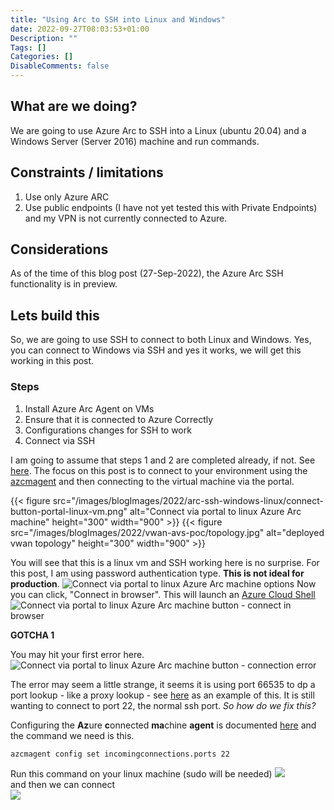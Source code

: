 ```yaml
---
title: "Using Arc to SSH into Linux and Windows"
date: 2022-09-27T08:03:53+01:00
Description: ""
Tags: []
Categories: []
DisableComments: false
---
```


## What are we doing?

We are going to use Azure Arc to SSH into a Linux (ubuntu 20.04) and a Windows Server (Server 2016) machine and run commands.

## Constraints / limitations  

1. Use only Azure ARC  
1. Use public endpoints (I have not yet tested this with Private Endpoints) and my VPN is not currently connected to Azure.  

## Considerations   

As of the time of this blog post (27-Sep-2022), the Azure Arc SSH functionality is in preview.

## Lets build this  

So, we are going to use SSH to connect to both Linux and Windows. Yes, you can connect to Windows via SSH and yes it works, we will get this working in this post.

### Steps

1. Install Azure Arc Agent on VMs
1. Ensure that it is connected to Azure Correctly
1. Configurations changes for SSH to work
1. Connect via SSH

I am going to assume that steps 1 and 2 are completed already, if not. See [here](https://learn.microsoft.com/en-us/azure/azure-arc/servers/deployment-options). The focus on this post is to connect to your environment using the [azcmagent](https://learn.microsoft.com/en-us/azure/azure-arc/servers/ssh-arc-overview) and then connecting to the virtual machine via the portal.

{{< figure src="/images/blogImages/2022/arc-ssh-windows-linux/connect-button-portal-linux-vm.png" alt="Connect via portal to linux Azure Arc machine" height="300" width="900" >}}
{{< figure src="/images/blogImages/2022/vwan-avs-poc/topology.jpg" alt="deployed vwan topology" height="300" width="900" >}}

You will see that this is a linux vm and SSH working here is no surprise. For this post, I am using password authentication type. **This is not ideal for production**.
![Connect via portal to linux Azure Arc machine options](/images/blogImages/2022/arc-ssh-windows-linux/connect-button-portal-linux-vm-connectoptions.png)
Now you can click, "Connect in browser". This will launch an [Azure Cloud Shell](https://learn.microsoft.com/en-us/azure/cloud-shell/overview) 
![Connect via portal to linux Azure Arc machine button - connect in browser](/images/blogImages/2022/arc-ssh-windows-linux/connect-button-portal-linux-vm-connect-in-browser.png)

**GOTCHA 1**

You may hit your first error here. 
![Connect via portal to linux Azure Arc machine button - connection error](/images/blogImages/2022/arc-ssh-windows-linux/connect-button-portal-linux-vm-error-1.png)

The error may seem a little strange, it seems it is using port 66535 to dp a port lookup - like a proxy lookup - see [here](https://serverfault.com/questions/915724/connection-closed-by-unknown-port-65535-when-ssh-using-ad-creds-on-rhel-machine) as an example of this. It is still wanting to connect to port 22, the normal ssh port. _So how do we fix this?_

Configuring the **Az**ure **c**onnected **ma**chine **agent** is documented [here](https://learn.microsoft.com/en-us/azure/azure-arc/servers/ssh-arc-overview) and the command we need is this.

```bash
azcmagent config set incomingconnections.ports 22
```

Run this command on your linux machine (sudo will be needed)
![](/images/blogImages/2022/arc-ssh-windows-linux/connect-button-portal-linux-vm-fix1.png)  
and then we can connect  
![](/images/blogImages/2022/arc-ssh-windows-linux/connect-button-portal-linux-vm-connect-1.png)